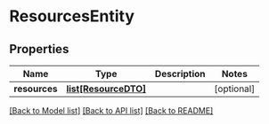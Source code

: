 # ResourcesEntity

## Properties
Name | Type | Description | Notes
------------ | ------------- | ------------- | -------------
**resources** | [**list[ResourceDTO]**](ResourceDTO.md) |  | [optional] 

[[Back to Model list]](../nifiDocs.md#documentation-for-models) [[Back to API list]](../nifiDocs.md#documentation-for-api-endpoints) [[Back to README]](../nifiDocs.md)


